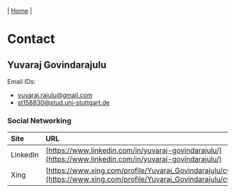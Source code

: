 | [Home](https://yuvaraj8blr.github.io/) |
# Contact

## Yuvaraj Govindarajulu
Email IDs:
  - [yuvaraj.rajulu@gmail.com](mailto:yuvaraj.rajulu@gmail.com)
  - [st158830@stud.uni-stuttgart.de](mailto:st158830@stud.uni-stuttgart.de)

### Social Networking

| Site | URL |
|:------|:------------|
| LinkedIn | [https://www.linkedin.com/in/yuvaraj-govindarajulu/](https://www.linkedin.com/in/yuvaraj-govindarajulu/) |
| Xing | [https://www.xing.com/profile/Yuvaraj_Govindarajulu/cv](https://www.xing.com/profile/Yuvaraj_Govindarajulu/cv) |
